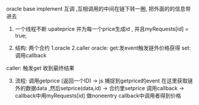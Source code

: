 oracle base implement
互调 ,互相调用的中间在链下转一圈, 把外面的的信息带进去

1. 一个线程不断 upateprice 并为每一个price生成id , 并且myRequests[id] = true;


2. 结构:
两个合约 1.oracle 2.caller
oracle:
get:发event触发链外价格获得
set:
调用callback

caller:
触发get
收到最终结果

3. 流程:
调用getprice (返回一个ID) -> js 捕捉到getprice的event 在这里获取链外的数据data ,然后setprice(data,id) ->  合约里setprice 调用callback -> callback中用myRequests[id] 做noneentry
callback中调用者得到价格

